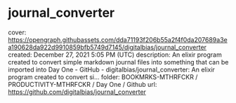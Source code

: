 # journal_converter

cover: https://opengraph.githubassets.com/dda71193f206b55a2f4f0da207689a3ea190628da922d9910859bfb5749d7145/digitalbias/journal_converter
created: December 27, 2021 5:05 PM (UTC)
description: An elixir program created to convert simple markdown journal files into something that can be imported into Day One - GitHub - digitalbias/journal_converter: An elixir program created to convert si...
folder: BOOKMRKS-MTHRFCKR / PRODUCTIVITY-MTHRFCKR / Day One / Github
url: https://github.com/digitalbias/journal_converter